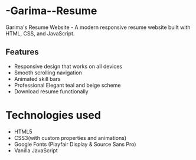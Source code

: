 # -Garima--Resume
Garima's Resume Website - A modern responsive resume website built with HTML, CSS, and JavaScript.
## Features 
- Responsive design that works on all devices
- Smooth scrolling navigation
- Animated skill bars
- Professional Elegant teal and beige scheme
- Download resume functionally
# Technologies used 
- HTML5
- CSS3(with custom properties and animations)
- Google Fonts (Playfair Display & Source Sans Pro)
- Vanilla JavaScript
